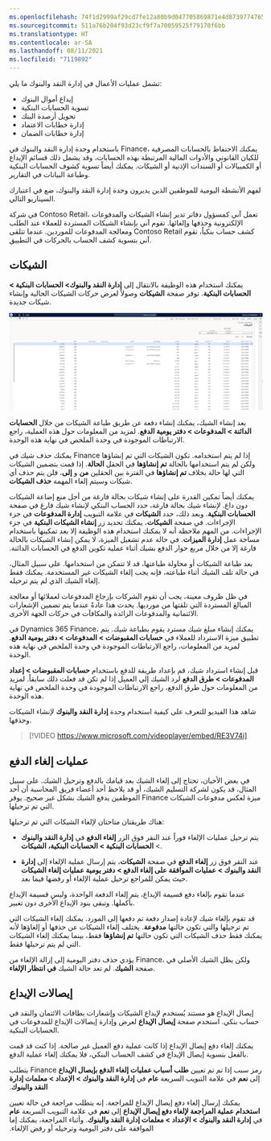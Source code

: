 ```yaml
---
ms.openlocfilehash: 74f1d2999af29cd7fe12a80b9d047705869871e4d873977476505158ffe426cb
ms.sourcegitcommit: 511a76b204f93d23cf9f7a70059525f79170f6bb
ms.translationtype: HT
ms.contentlocale: ar-SA
ms.lasthandoff: 08/11/2021
ms.locfileid: "7119892"
---
```

تشمل عمليات الأعمال في إدارة النقد والبنوك ما يلي:

- إيداع أموال البنوك
- تسوية الحسابات البنكية
- تحويل أرصدة البنك
- إدارة خطابات الاعتماد
- إدارة خطابات الضمان

باستخدام وحدة إدارة النقد والبنوك في Finance، يمكنك الاحتفاظ بالحسابات المصرفية للكيان القانوني والأدوات المالية المرتبطة بهذه الحسابات، وقد يشمل ذلك قسائم الإيداع أو الكمبيالات أو السندات الإذنية أو الشيكات. يمكنك أيضاً تسوية كشوف الحسابات البنكية وطباعة البيانات في التقارير. 

لفهم الأنشطة اليومية للموظفين الذين يديرون وحدة إدارة النقد والبنوك، ضع في اعتبارك السيناريو التالي.

في شركة Contoso ‏Retail، تعمل آني كمسؤول دفاتر تدير إنشاء الشيكات والمدفوعات الإلكترونية وحذفها وإلغائها. تقوم آني بإنشاء الشيكات المستردة للعملاء عند الطلب ومعالجة المدفوعات للموردين. عندما تتلقى Contoso ‏Retail كشف حساب بنكياً، تقوم آني بتسوية كشف الحساب بالحركات في التطبيق.

## <a name="checks"></a>الشيكات 

يمكنك استخدام هذه الوظيفة بالانتقال إلى **إدارة النقد والبنوك> الحسابات البنكية > الحسابات البنكية**. توفر صفحة **الشيكات** وصولاً لعرض حركات الشيكات الحالية وإنشاء شيكات جديدة.

[ ![لقطة شاشة لصفحة الشيكات مع حركات الشيكات الحالية.](../media/check-page.png) ](../media/check-page.png#lightbox)

بعد إنشاء الشيك، يمكنك إنشاء دفعة عن طريق طباعة الشيكات من خلال **الحسابات الدائنة > المدفوعات > دفتر يومية الدفع**. لمزيد من المعلومات حول هذه العملية، راجع الارتباطات الموجودة في وحدة الملخص في نهاية هذه الوحدة.

يمكنك حذف شيك في Finance إذا لم يتم استخدامه. تكون الشيكات التي تم إنشاؤها ولكن لم يتم استخدامها بالحالة **تم إنشاؤها** في الحقل **الحالة**. إذا قمت بتضمين الشيكات التي لها حالة بخلاف **تم إنشاؤها** في الفترة بين الحقلين **من** و **إلى**، فلن يتم حذف أي شيكات وسيتم إلغاء المهمة **حذف الشيكات**.

يمكنك أيضاً تمكين القدرة على إنشاء شيكات بحالة فارغة من أجل منع إضاعة الشيكات دون داع. لإنشاء شيك بحالة فارغة، حدد الحساب البنكي لإنشاء شيك فارغ في صفحة **الحسابات البنكية**. وبعد ذلك، حدد **الشيكات** في علامة التبويب **إدارة المدفوعات** في جزء الإجراءات. في صفحة **الشيكات**، يمكنك تحديد زر **إنشاء الشيكات البنكية** في جزء الإجراءات. من المهم ملاحظة أنه لا يمكنك استخدام هذه الوظيفة إلا بعد تمكينها باستخدام مساحة عمل **إدارة الميزات**. في حالة عدم تشغيل الميزة، لا يمكن إنشاء الشيكات بالحالة فارغة إلا من خلال مربع حوار ‏‫الدفع بشيك أثناء عملية تكوين الدفع في الحسابات الدائنة.

بعد طباعة الشيكات أو محاولة طباعتها، قد لا تتمكن من استخدامها. على سبيل المثال، في حالة تلف الشيك أثناء طباعته، فإنه يجب إلغاء الشيكات غير المستخدمة. يمكنك فقط إلغاء الشيك الذي لم يتم ترحيله.

في ظل ظروف معينة، يجب أن تقوم الشركات بإرجاع المدفوعات لعملائها أو معالجة المبالغ المستردة التي تلقتها من مورديها. يحدث هذا عادةً عندما يتم تضمين الإشعارات الائتمانية والمدفوعات الزائدة والمكافآت في حركات الجهة الأخرى.

في Dynamics 365 Finance، يمكنك إنشاء مبلغ شيك مسترد يقوم بطباعة شيك. يتم تطبيق ميزة الاسترداد للعملاء في **حسابات المقبوضات > المدفوعات > دفتر يومية الدفع**. لمزيد من المعلومات، راجع الارتباطات الموجودة في وحدة الملخص في نهاية هذه الوحدة.

قبل إنشاء استرداد شيك، قم بإعداد طريقة للدفع باستخدام **حسابات المقبوضات > إعداد المدفوعات > طرق الدفع** لرد الشيك إلى العميل إذا لم تكن قد فعلت ذلك سابقاً. لمزيد من المعلومات حول طرق الدفع، راجع الارتباطات الموجودة في وحدة الملخص في نهاية هذه الوحدة.

شاهد هذا الفيديو للتعرف على كيفية استخدام وحدة **إدارة النقد والبنوك** لإنشاء الشيكات وحذفها.
 
> [!VIDEO https://www.microsoft.com/videoplayer/embed/RE3V74i]

## <a name="payment-reversals"></a>عمليات إلغاء الدفع 

في بعض الأحيان، تحتاج إلى إلغاء الشيك بعد قيامك بالدفع وترحيل الشيك. على سبيل المثال، قد يكون لشركة التسليم الشيك، أو قد يلاحظ أحد أعضاء فريق المحاسبة أن أحد الموظفين يدفع الشيك بشكل غير صحيح. يوفر Finance ميزة لعكس مدفوعات الشيكات التي تم ترحيلها.

هناك طريقتان متاحتان لإلغاء الشيكات التي تم ترحيلها:

- يتم ترحيل عمليات الإلغاء فوراً عند النقر فوق الزر **إلغاء الدفع** في **إدارة النقد والبنوك** > **الحسابات البنكية > الحسابات البنكية، الشيكات**.

- عند النقر فوق زر **إلغاء الدفع** في صفحة **الشيكات**، يتم إرسال عملية الإلغاء إلى **إدارة النقد والبنوك > عمليات الموافقة على إلغاء الدفع > دفتر يومية عمليات إلغاء الشيكات** حيث يمكن للمراجع ترحيل عملية الإلغاء أو رفضها فيما بعد.

عندما تقوم بإلغاء دفع قسيمة الإيداع، يتم إلغاء الدفعة الواحدة، وليس قسيمة الإيداع بأكملها. وتبقى بنود الإيداع الأخرى دون تغيير.

قد تقوم بإلغاء شيك لإعادة إصدار دفعة تم دفعها إلى المورد. يمكنك إلغاء الشيكات التي تم ترحيلها والتي تكون حالتها **مدفوعة**. يختلف إلغاء الشيكات عن حذفها أو إلغاؤها لأنه يمكنك فقط حذف الشيكات التي تكون حالتها **تم إنشاؤها** فقط، بينما يمكنك إلغاء الشيكات التي لم يتم ترحيلها فقط.

يؤدي حذف دفتر اليومية إلى إزالة الإلغاء من Finance، ولكن يظل الشيك الأصلي في صفحة **الشيك**. لم تعد حالة الشيك **في انتظار الإلغاء**.

## <a name="deposit-slips"></a>إيصالات الإيداع 

إيصال الإيداع هو مستند يُستخدم لإيداع الشيكات وإشعارات بطاقات الائتمان والنقد في حساب بنكي. استخدم صفحة **إيصال الإيداع** لعرض وإدارة إيصالات الإيداع للمدفوعات في الحسابات البنكية.

يمكنك إلغاء دفع إيصال الإيداع إذا كانت عملية دفع العميل غير صالحة. إذا كنت قد قمت بالفعل بتسوية إيصال الإيداع في كشف الحساب البنكي، فلا يمكنك إلغاء عملية الدفع. 

يتطلب Finance رمز سبب إذا تم تم تعيين **طلب أسباب عمليات إلغاء الدفع بإيصال الإيداع‬‏‫** إلى **نعم** في علامة التبويب السريعة **عام** في **إدارة النقد والبنوك > الإعداد > معلمات إدارة النقد والبنوك**.

يمكنك إرسال إلغاء دفع إيصال الإيداع للمراجعة. إنه يتطلب مراجعة في حالة تعيين **استخدام عملية المراجعة لإلغاء دفع إيصال الإيداع‬‏‫‬‏‫** إلى **نعم** في علامة التبويب السريعة **عام** في **إدارة النقد والبنوك > الإعداد > معلمات إدارة النقد والبنوك**. وأثناء المراجعة، يمكنك إما الموافقة على دفتر اليومية وترحيله أو رفض الإلغاء.